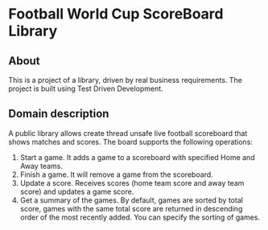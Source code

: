# Football World Cup ScoreBoard Library
## About

This is a project of a library, driven by real business requirements.
The project is built using Test Driven Development.

## Domain description

A public library allows create thread unsafe live football scoreboard  that shows matches and scores.
The board supports the following operations:
1. Start a game. It adds a game to a scoreboard with specified Home and Away teams.
2. Finish a game. It will remove a game from the scoreboard.
3. Update a score. Receives scores (home team score and away team score) and updates a game score.
4. Get a summary of the games. By default, games are sorted by total score, games with the same total score are returned in descending order of the most recently added. You can specify the sorting of games.